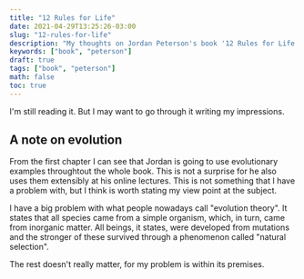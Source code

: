 ```yaml
---
title: "12 Rules for Life"
date: 2021-04-29T13:25:26-03:00
slug: "12-rules-for-life"
description: "My thoughts on Jordan Peterson's book '12 Rules for Life'"
keywords: ["book", "peterson"]
draft: true
tags: ["book", "peterson"]
math: false
toc: true
---
```


I'm still reading it. But I may want to go through it writing my impressions.

## A note on evolution

From the first chapter I can see that Jordan is going to use evolutionary
examples throughtout the whole book. This is not a surprise for he also uses
them extensibly at his online lectures. This is not something that I have a
problem with, but I think is worth stating my view point at the subject.

I have a big problem with what people nowadays call "evolution theory". It
states that all species came from a simple organism, which, in turn, came from
inorganic matter. All beings, it states, were developed from mutations and the
stronger of these survived through a phenomenon called "natural selection".

The rest doesn't really matter, for my problem is within its premises.
